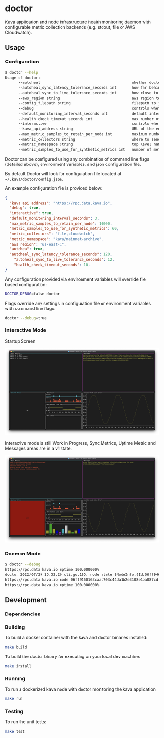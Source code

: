 # doctor

Kava application and node infrastructure health monitoring daemon with configurable metric collection backends (e.g. stdout, file or AWS Cloudwatch).

## Usage

### Configuration

```bash
$ doctor --help
Usage of doctor:
      --autoheal                                          whether doctor should take active measures to attempt to heal the kava process (e.g. place on standby if it falls significantly behind live)
      --autoheal_sync_latency_tolerance_seconds int       how far behind live the node is allowed to fall before autohealing actions are attempted (default 120)
      --autoheal_sync_to_live_tolerance_seconds int       how close to the current time the node must resync to before being considered in sync again (default 12)
      --aws_region string                                 aws region to use for sending metrics to CloudWatch (default "us-east-1")
      --config_filepath string                            filepath to json config file to use (default "~/.kava/doctor/config.json")
      --debug                                             controls whether debug logging is enabled
      --default_monitoring_interval_seconds int           default interval doctor will use for the various monitoring routines (default 5)
      --health_check_timeout_seconds int                  max number of seconds doctor will wait for a health check response from the endpoint (default 10)
      --interactive                                       controls whether an interactive terminal UI is displayed
      --kava_api_address string                           URL of the endpoint that doctor should monitor (default "https://rpc.data.kava.io")
      --max_metric_samples_to_retain_per_node int         maximum number of metric samples that will be kept in memory per node (default 10000)
      --metric_collectors string                          where to send collected metrics to, multiple collectors can be specified as a comma separated list, supported collectors are [file cloudwatch] (default "file")
      --metric_namespace string                           top level namespace to use for grouping all metrics sent to cloudwatch (default "kava")
      --metric_samples_to_use_for_synthetic_metrics int   number of metric samples to use when calculating synthetic metrics such as the node hash rate (default 60)
```

Doctor can be configured using any combination of command line flags (detailed above), environment variables, and json configuration file.

By default Doctor will look for configuration file located at `~/.kava/doctor/config.json`.

An example configuration file is provided below:

```json
{
  "kava_api_address": "https://rpc.data.kava.io",
  "debug": true,
  "interactive": true,
  "default_monitoring_interval_seconds": 3,
  "max_metric_samples_to_retain_per_node": 10000,
  "metric_samples_to_use_for_synthetic_metrics": 60,
  "metric_collectors": "file,cloudwatch",
  "metric_namespace": "kava/mainnet-archive",
  "aws_region": "us-east-1",
  "autohea": true,
  "autoheal_sync_latency_tolerance_seconds": 120,
    "autoheal_sync_to_live_tolerance_seconds": 12,
    "health_check_timeout_seconds": 10,
}
```

Any configuration provided via environment variables will override file based configuration:

```bash
DOCTOR_DEBUG=false doctor
```

Flags override any settings in configuration file or environment variables with command line flags:

```bash
doctor --debug=true
```

### Interactive Mode

Startup Screen

![Startup Screen](./docs/imgs/doctor-startup-screen.png)

Interactive mode is still Work in Progress, Sync Metrics, Uptime Metric and Messages areas are in a v1 state.

![Metrics Display](./docs/imgs/doctor-interactive-mode.png)

### Daemon Mode

```bash
$ doctor --debug
https://rpc.data.kava.io uptime 100.000000%
doctor 2022/07/29 15:52:29 cli.go:195: node state {NodeInfo:{Id:06ff9460163caac703c44da1b2e3108e1ba087cd Moniker:kava-outbound-archive} SyncInfo:{LatestBlockHeight:894449 LatestBlockTime:2022-07-29 22:52:22.782040666 +0000 UTC CatchingUp:false}}
https://rpc.data.kava.io node 06ff9460163caac703c44da1b2e3108e1ba087cd is synched up to block 894449, 0 seconds behind live, hashing 0.172968 blocks per second, status check took 284 milliseconds
https://rpc.data.kava.io uptime 100.000000%
```

## Development

### Dependencies

### Building

To build a docker container with the kava and doctor binaries installed:

```bash
make build
```

To build the doctor binary for executing on your local dev machine:

```bash
make install
```

### Running

To run a dockerized kava node with doctor monitoring the kava application

```bash
make run
```

### Testing

To run the unit tests:

```bash
make test
```
